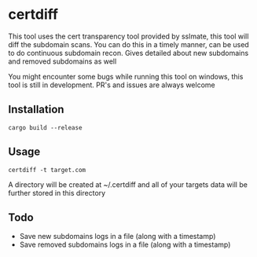 # certdiff

This tool uses the cert transparency tool provided by sslmate, this tool will diff the subdomain scans. You can do this in a timely manner, can be used to do continuous subdomain recon. Gives detailed about new subdomains and removed subdomains as well

You might encounter some bugs while running this tool on windows, this tool is still in development.
PR's and issues are always welcome

## Installation

`cargo build --release`


## Usage

`certdiff -t target.com`

A directory will be created at ~/.certdiff and all of your targets data will be further stored in this directory

## Todo

* Save new subdomains logs in a file (along with a timestamp)
* Save removed subdomains logs in a file (along with a timestamp)
